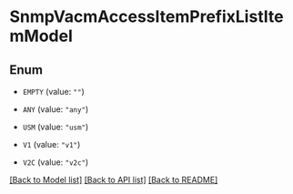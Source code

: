 # SnmpVacmAccessItemPrefixListItemModel

## Enum


* `EMPTY` (value: `""`)

* `ANY` (value: `"any"`)

* `USM` (value: `"usm"`)

* `V1` (value: `"v1"`)

* `V2C` (value: `"v2c"`)


[[Back to Model list]](../README.md#documentation-for-models) [[Back to API list]](../README.md#documentation-for-api-endpoints) [[Back to README]](../README.md)


